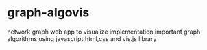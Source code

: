 # graph-algovis
 network graph web app to visualize implementation important graph algorithms 
using javascript,html,css and vis.js library
